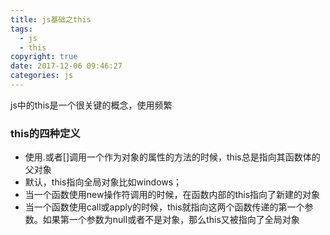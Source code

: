 ```yaml
---
title: js基础之this
tags:
  - js
  - this
copyright: true
date: 2017-12-06 09:46:27
categories: js
---
```

js中的this是一个很关键的概念，使用频繁
<!--more-->
### this的四种定义

* 使用.或者[]调用一个作为对象的属性的方法的时候，this总是指向其函数体的父对象
* 默认，this指向全局对象比如windows；
* 当一个函数使用new操作符调用的时候，在函数内部的this指向了新建的对象
* 当一个函数使用call或apply的时候，this就指向这两个函数传递的第一个参数。如果第一个参数为null或者不是对象，那么this又被指向了全局对象